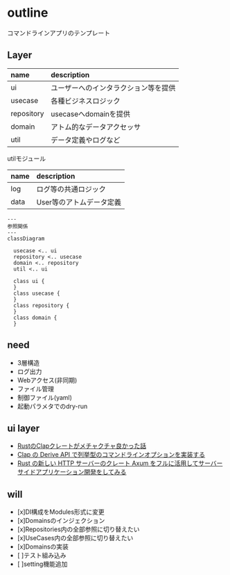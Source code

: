 # outline

コマンドラインアプリのテンプレート

## Layer

| name | description |
| :----- | :----- |
| ui | ユーザーへのインタラクション等を提供 |
| usecase | 各種ビジネスロジック |
| repository | usecaseへdomainを提供 |
| domain | アトム的なデータアクセッサ |
| util | データ定義やログなど |

utilモジュール

| name | description |
| :----- | :----- |
| log | ログ等の共通ロジック |
| data | User等のアトムデータ定義 |

```mermaid
---
参照関係
---
classDiagram

  usecase <.. ui 
  repository <.. usecase
  domain <.. repository
  util <.. ui

  class ui {
  }
  class usecase {
  }
  class repository {
  }
  class domain {
  }
```

## need

+ 3層構造
+ ログ出力
+ Webアクセス(非同期)
+ ファイル管理
+ 制御ファイル(yaml)
+ 起動パラメタでのdry-run

## ui layer

+ [RustのClapクレートがメチャクチャ良かった話](https://zenn.dev/shinobuy/articles/53aed032fe5977)
+ [Clap の Derive API で列挙型のコマンドラインオプションを実装する](https://zenn.dev/takanori_is/articles/rust-clap-derive-api-arg-enum)
+ [Rust の新しい HTTP サーバーのクレート Axum をフルに活用してサーバーサイドアプリケーション開発をしてみる](https://blog-dry.com/entry/2021/12/26/002649#Dependency-Injection)

## will

+ [x]DI構成をModules形式に変更
+ [x]Domainsのインジェクション
+ [x]Repositories内の全部参照に切り替えたい
+ [x]UseCases内の全部参照に切り替えたい
+ [x]Domainsの実装
+ [ ]テスト組み込み
+ [ ]setting機能追加
